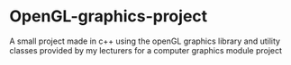 # OpenGL-graphics-project
A small project made in c++ using the openGL graphics library and utility classes provided by my lecturers for a computer graphics module project
